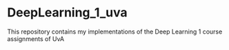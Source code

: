 # DeepLearning_1_uva
This repository contains my implementations of the Deep Learning 1 course assignments of UvA
